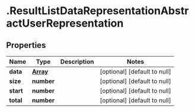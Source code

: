 # .ResultListDataRepresentationAbstractUserRepresentation

## Properties
Name | Type | Description | Notes
------------ | ------------- | ------------- | -------------
**data** | [**Array<AbstractUserRepresentation>**](AbstractUserRepresentation.md) |  | [optional] [default to null]
**size** | **number** |  | [optional] [default to null]
**start** | **number** |  | [optional] [default to null]
**total** | **number** |  | [optional] [default to null]


